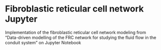 # Fibroblastic reticular cell network Jupyter
Implementation of the fibroblastic reticular cell network modeling from “Data-driven modelling of the FRC network for studying the fluid flow in the conduit system” on Jupyter Notebook
